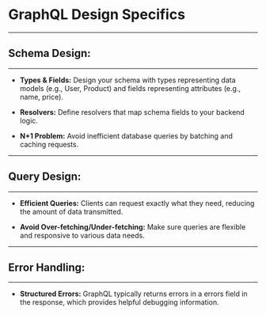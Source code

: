 # GraphQL Design Specifics

---
## Schema Design:
---

* **Types & Fields:** Design your schema with types representing data models (e.g., User, Product) and fields representing attributes (e.g., name, price).

* **Resolvers:** Define resolvers that map schema fields to your backend logic.

* **N+1 Problem:** Avoid inefficient database queries by batching and caching requests.

---
## Query Design:
---

* **Efficient Queries:** Clients can request exactly what they need, reducing the amount of data transmitted.

* **Avoid Over-fetching/Under-fetching:** Make sure queries are flexible and responsive to various data needs.

---
## Error Handling:
---

* **Structured Errors:** GraphQL typically returns errors in a errors field in the response, which provides helpful debugging information.